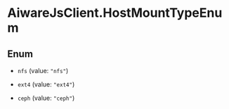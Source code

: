 # AiwareJsClient.HostMountTypeEnum

## Enum


* `nfs` (value: `"nfs"`)

* `ext4` (value: `"ext4"`)

* `ceph` (value: `"ceph"`)


